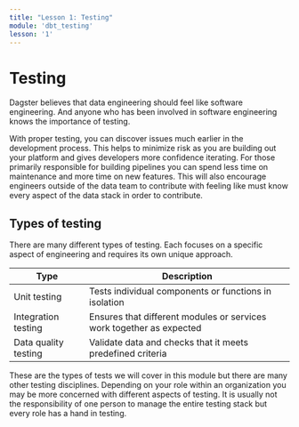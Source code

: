 ```yaml
---
title: "Lesson 1: Testing"
module: 'dbt_testing'
lesson: '1'
---
```


# Testing

Dagster believes that data engineering should feel like software engineering. And anyone who has been involved in software engineering knows the importance of testing.

With proper testing, you can discover issues much earlier in the development process. This helps to minimize risk as you are building out your platform and gives developers more confidence iterating. For those primarily responsible for building pipelines you can spend less time on maintenance and more time on new features. This will also encourage engineers outside of the data team to contribute with feeling like must know every aspect of the data stack in order to contribute.

## Types of testing

There are many different types of testing. Each focuses on a specific aspect of engineering and requires its own unique approach.

| Type | Description |
| --- | --- |
| Unit testing | Tests individual components or functions in isolation |
| Integration testing | Ensures that different modules or services work together as expected |
| Data quality testing | Validate data and checks that it meets predefined criteria |

These are the types of tests we will cover in this module but there are many other testing disciplines. Depending on your role within an organization you may be more concerned with different aspects of testing. It is usually not the responsibility of one person to manage the entire testing stack but every role has a hand in testing.